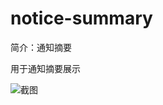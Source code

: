 # notice-summary

简介：通知摘要

用于通知摘要展示

![截图](https://img.alicdn.com/tfs/TB1apyPCwmTBuNjy1XbXXaMrVXa-2814-274.png)
